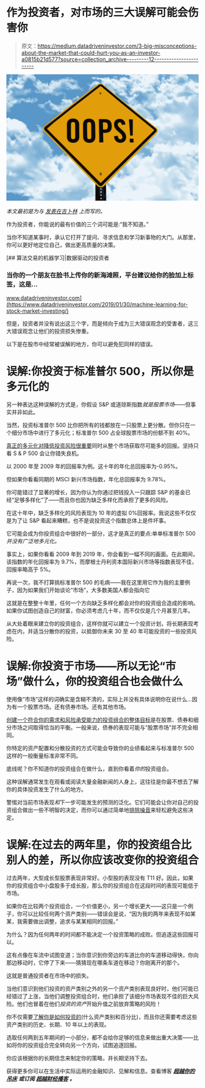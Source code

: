 # 作为投资者，对市场的三大误解可能会伤害你

> 原文：<https://medium.datadriveninvestor.com/3-big-misconceptions-about-the-market-that-could-hurt-you-as-an-investor-a0815b21d577?source=collection_archive---------12----------------------->

![](img/6a84d3b385f786b7dbe1a6e9e7dd75e8.png)

*本文最初是为与* [*发表在吉卜林*](https://www.kiplinger.com/article/investing/T038-C032-S014-3-big-misconceptions-about-market-that-could-hurt.html) *上而写的。*

作为投资者，你能说的最有价值的三个词可能是:“我不知道。”

当你不知道某事时，承认它打开了提问、寻求信息和学习新事物的大门。从那里，你可以更好地定位自己，做出更高质量的决策。

[](https://www.datadriveninvestor.com/2019/01/30/machine-learning-for-stock-market-investing/) [## 算法交易的机器学习|数据驱动的投资者

### 当你的一个朋友在脸书上传你的新海滩照，平台建议给你的脸加上标签，这是…

www.datadriveninvestor.com](https://www.datadriveninvestor.com/2019/01/30/machine-learning-for-stock-market-investing/) 

但是，投资者并没有说出这三个字，而是倾向于成为三大错误观念的受害者，这三大错误观念让他们的投资损失惨重。

以下是在股市中经常被误解的地方，你可以避免犯同样的错误。

# 误解:你投资于标准普尔 500，所以你是多元化的

另一种表达这种误解的方式是，你假设 S&P 或道琼斯指数*就是股票市场*——但事实并非如此。

当然，投资标准普尔 500 比你把所有的钱都放在一只股票上更分散。但你只在一个细分市场中进行了多元化；标准普尔 500 占全球股票市场的份额不到 40%。

[真正的多元化对降低投资风险很重要](https://beyondyourhammock.com/11/)同时从整个市场获取尽可能多的回报。坚持只看 S & P 500 会让你错失良机。

以 2000 年至 2009 年的回报率为例。这十年的年化总回报率为-0.95%。

但如果你看看同期的 MSCI 新兴市场指数，年化总回报率为 9.78%。

你可能错过了显著的增长，因为你认为你通过把钱投入一只跟踪 S&P 的基金已经“足够多样化”了——而且你也因为缺乏多样化而承担了更多的风险。

在这十年中，缺乏多样化的风险表现为 10 年的虚拟 0%回报率。我说这些不仅仅是为了让 S&P 看起来糟糕，也不是说投资这个指数总体上是件坏事。

它可能会成为你投资组合中很好的一部分，这才是真正的要点:单单标准普尔 500 *并没有广泛地多元化。*

事实上，如果你看看 2009 年到 2019 年，你会看到一幅不同的画面。在此期间，该指数的年化回报率为 9.7%，而摩根士丹利资本国际新兴市场等指数表现不佳，回报率略高于 5%。

再说一次，我不打算挑标准普尔 500 的毛病——我在这里用它作为我的主要例子，因为如果我们开始谈论“市场”，大多数美国人都会指向它

这就是在整整十年里，任何一个方向缺乏多样化都会对你的投资组合造成的影响。如果你试图创造自己的财富，你必须考虑几十年，而不仅仅是几个月甚至几年。

从大处着眼来建立你的投资组合，这样你就可以建立一个投资计划，将长期表现考虑在内，并适当分散你的投资，以抵御你未来 30 至 40 年可能投资的一些投资风险。

# 误解:你投资于市场——所以无论“市场”做什么，你的投资组合也会做什么

使用像“市场”这样的词确实是含糊不清的，实际上并没有具体说明你在说什么…因为有一个股票市场。还有债券市场。还有其他市场。

[创建一个符合你的需求和风险承受能力的投资组合的整体目标](https://beyondyourhammock.com/become-a-better-investor/)是在股票、债券和细分市场之间取得恰当的平衡。一般来说，债券的表现可能与“股票市场”并不完全相同。

你特定的资产配置和分散投资的方式可能会导致你的业绩看起来与标准普尔 500 这样的一般衡量标准非常不同。

底线呢？你不知道你的投资组合在做什么，直到你看着*你的*投资组合。

这种误解通常发生在观看或阅读大量金融新闻的人身上，这往往是你最不想去了解你的具体投资发生了什么的地方。

警惕对当前市场表现*和*下一步可能发生的预测的泛化。它们可能会让你对自己的投资组合做出一些不明智的决定，而你可以通过简单地[排除噪音](https://www.kiplinger.com/article/investing/T031-C032-S014-managing-your-risk-in-a-24-hour-news-world.html)来轻松避免这些决定。

# 误解:在过去的两年里，你的投资组合比别人的差，所以你应该改变你的投资组合

过去两年，大型成长型股票表现非常好。小型股的表现没有 T11 好。因此，如果你的投资组合中小盘股多于成长股，那么你的投资组合在这段时间的表现可能低于市场。

如果你在比较两个投资组合，一个价值更小，另一个增长更大——这只是一个例子，你可以比较任何两个资产类别——错误会是说，“因为我的两年来表现不如某某，我需要做出调整，追求与某某相同的回报。”

为什么？因为任何两年的时间都不能决定一个投资策略的成败。但追逐这些回报可以。

这有点像在车流中试图变道；当你意识到你旁边的车道比你的车道移动得快，你向那边移动时，它停了下来——猜猜现在哪条车道在移动？你刚离开的那个。

这就是普通投资者在市场中的损失。

当他们意识到他们投资的资产类别之外的另一个资产类别表现良好时，他们可能已经错过了上涨，当他们调整投资组合时，他们承担了该细分市场表现不佳的巨大风险。他们也冒着在他们*投资的资产*开始升值之前放弃策略的风险！

你不仅需要[了解你是如何投资的](https://beyondyourhammock.com/stock-market-basics/)(什么资产类别和百分比)，而且你还需要考虑这些资产类别的历史、长期、10 年以上的表现。

选取任何两到五年期间的一小部分，都不会给你足够的信息来做出重大决策——比如将你的投资组合完全转向另一个方向，试图追逐回报。

你应该根据你的长期信念来制定你的策略，并长期坚持下去。

获得更多你可以在生活中实际运用的金融知识、见解和信息。查看博客 [***超越你的吊床***](http://beyondyourhammock.com/blog) ***或订阅*** [***超越财经播客***](http://beyondyourhammock.com/beyondfinances) ***。***